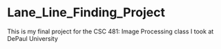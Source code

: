 # Lane_Line_Finding_Project
This is my final project for the CSC 481: Image Processing class I took at DePaul University
